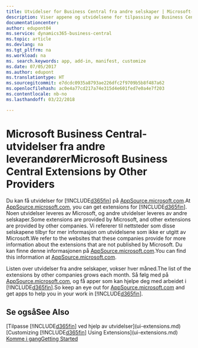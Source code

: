```yaml
---
title: Utvidelser for Business Central fra andre selskaper | Microsoft-dokumentasjon
description: Viser appene og utvidelsene for tilpassing av Business Central fra andre selskaper.
documentationcenter: 
author: edupont04
ms.service: dynamics365-business-central
ms.topic: article
ms.devlang: na
ms.tgt_pltfrm: na
ms.workload: na
ms. search.keywords: app, add-in, manifest, customize
ms.date: 07/05/2017
ms.author: edupont
ms.translationtype: HT
ms.sourcegitcommit: e7dcdc0935a8793ae226dfc2f9709b5b8f487a62
ms.openlocfilehash: ac0e4a77cd217a74e315d4e601fed7e0a4e7f203
ms.contentlocale: nb-no
ms.lasthandoff: 03/22/2018

---
```

# <a name="microsoft-business-central-extensions-by-other-providers"></a><span data-ttu-id="64bd3-103">Microsoft Business Central-utvidelser fra andre leverandører</span><span class="sxs-lookup"><span data-stu-id="64bd3-103">Microsoft Business Central Extensions by Other Providers</span></span>
<span data-ttu-id="64bd3-104">Du kan få utvidelser for [!INCLUDE[d365fin](includes/d365fin_md.md)] på [AppSource.microsoft.com](https://appsource.microsoft.com/).</span><span class="sxs-lookup"><span data-stu-id="64bd3-104">At [AppSource.microsoft.com](https://appsource.microsoft.com/), you can get extensions for [!INCLUDE[d365fin](includes/d365fin_md.md)].</span></span> <span data-ttu-id="64bd3-105">Noen utvidelser leveres av Microsoft, og andre utvidelser leveres av andre selskaper.</span><span class="sxs-lookup"><span data-stu-id="64bd3-105">Some extensions are provided by Microsoft, and other extensions are provided by other companies.</span></span> <span data-ttu-id="64bd3-106">Vi refererer til nettsteder som disse selskapene tilbyr for mer informasjon om utvidelsene som ikke er utgitt av Microsoft.</span><span class="sxs-lookup"><span data-stu-id="64bd3-106">We refer to the websites that these companies provide for more information about the extensions that are not published by Microsoft.</span></span> <span data-ttu-id="64bd3-107">Du kan finne denne informasjonen på [AppSource.microsoft.com](https://appsource.microsoft.com/en-us/marketplace/apps?product=dynamics-365%3Bdynamics-365-for-financials&page=1).</span><span class="sxs-lookup"><span data-stu-id="64bd3-107">You can find this information at [AppSource.microsoft.com](https://appsource.microsoft.com/en-us/marketplace/apps?product=dynamics-365%3Bdynamics-365-for-financials&page=1).</span></span>  

<span data-ttu-id="64bd3-108">Listen over utvidelser fra andre selskaper, vokser hver måned.</span><span class="sxs-lookup"><span data-stu-id="64bd3-108">The list of the extensions by other companies grows each month.</span></span> <span data-ttu-id="64bd3-109">Så følg med på [AppSource.microsoft.com](https://appsource.microsoft.com/en-us/marketplace/apps?product=dynamics-365%3Bdynamics-365-for-financials&page=1), og få apper som kan hjelpe deg med arbeidet i [!INCLUDE[d365fin](includes/d365fin_md.md)].</span><span class="sxs-lookup"><span data-stu-id="64bd3-109">So keep an eye out for [AppSource.microsoft.com](https://appsource.microsoft.com/en-us/marketplace/apps?product=dynamics-365%3Bdynamics-365-for-financials&page=1) and get apps to help you in your work in [!INCLUDE[d365fin](includes/d365fin_md.md)].</span></span>  

## <a name="see-also"></a><span data-ttu-id="64bd3-110">Se også</span><span class="sxs-lookup"><span data-stu-id="64bd3-110">See Also</span></span>
<span data-ttu-id="64bd3-111">[Tilpasse [!INCLUDE[d365fin](includes/d365fin_md.md)] ved hjelp av utvidelser](ui-extensions.md)</span><span class="sxs-lookup"><span data-stu-id="64bd3-111">[Customizing [!INCLUDE[d365fin](includes/d365fin_md.md)] Using Extensions](ui-extensions.md)</span></span>  
[<span data-ttu-id="64bd3-112">Komme i gang</span><span class="sxs-lookup"><span data-stu-id="64bd3-112">Getting Started</span></span>](product-get-started.md)  

